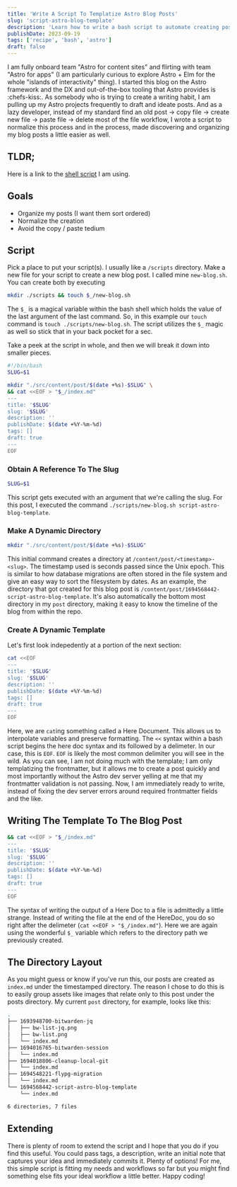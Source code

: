 ```yaml
---
title: 'Write A Script To Templatize Astro Blog Posts'
slug: 'script-astro-blog-template'
description: 'Learn how to write a bash script to automate creating posts in your astro blog and templatize your frontmatter.'
publishDate: 2023-09-19
tags: ['recipe', 'bash', 'astro']
draft: false
---
```


I am fully onboard team "Astro for content sites" and flirting with team "Astro for apps" (I am particularly curious to explore Astro + Elm for the whole "islands of interactivity" thing). I started this blog on the Astro framework and the DX and out-of-the-box tooling that Astro provides is :chefs-kiss:. As somebody who is trying to create a writing habit, I am pulling up my Astro projects frequently to draft and ideate posts. And as a lazy developer, instead of my standard find an old post -> copy file -> create new file -> paste file -> delete most of the file workflow, I wrote a script to normalize this process and in the process, made discovering and organizing my blog posts a little easier as well.

## TLDR;
Here is a link to the [shell script](https://github.com/johnmcguin/blog/blob/main/scripts/new-blog.sh) I am using.

## Goals
- Organize my posts (I want them sort ordered)
- Normalize the creation
- Avoid the copy / paste tedium

## Script
Pick a place to put your script(s). I usually like a `/scripts` directory. Make a new file for your script to create a new blog post. I called mine `new-blog.sh`. You can create both by executing
```bash
mkdir ./scripts && touch $_/new-blog.sh
```
The `$_` is a magical variable within the bash shell which holds the value of the last argument of the last command. So, in this example our `touch` command is `touch ./scripts/new-blog.sh`. The script utilizes the `$_` magic as well so stick that in your back pocket for a sec.

Take a peek at the script in whole, and then we will break it down into smaller pieces.
```bash
#!/bin/bash
SLUG=$1

mkdir "./src/content/post/$(date +%s)-$SLUG" \
&& cat <<EOF > "$_/index.md"
---
title: '$SLUG'
slug: '$SLUG'
description: ''
publishDate: $(date +%Y-%m-%d)
tags: []
draft: true
---
EOF
```

### Obtain A Reference To The Slug
```bash
SLUG=$1
```
This script gets executed with an argument that we're calling the slug. For this post, I executed the command `./scripts/new-blog.sh script-astro-blog-template`.

### Make A Dynamic Directory
```bash
mkdir "./src/content/post/$(date +%s)-$SLUG"
```
This initial command creates a directory at `/content/post/<timestamp>-<slug>`. The timestamp used is seconds passed since the Unix epoch. This is similar to how database migrations are often stored in the file system and give an easy way to sort the filesystem by dates. As an example, the directory that got created for this blog post is `/content/post/1694568442-script-astro-blog-template`. It's also automatically the bottom most directory in my `post` directory, making it easy to know the timeline of the blog from within the repo.

### Create A Dynamic Template
Let's first look indepedently at a portion of the next section:
```bash
cat <<EOF
---
title: '$SLUG'
slug: '$SLUG'
description: ''
publishDate: $(date +%Y-%m-%d)
tags: []
draft: true
---
EOF
```
Here, we are `cat`ing something called a Here Document. This allows us to interpolate variables and preserve formatting. The `<<` syntax within a bash script begins the here doc syntax and its followed by a delimeter. In our case, this is `EOF`. `EOF` is likely the most common delimiter you will see in the wild. As you can see, I am not doing much with the template; I am only templatizing the frontmatter, but it allows me to create a post quickly and most importantly without the Astro dev server yelling at me that my frontmatter validation is not passing. Now, I am immediately ready to write, instead of fixing the dev server errors around required frontmatter fields and the like.

## Writing The Template To The Blog Post
```bash
&& cat <<EOF > "$_/index.md"
---
title: '$SLUG'
slug: '$SLUG'
description: ''
publishDate: $(date +%Y-%m-%d)
tags: []
draft: true
---
EOF
```
The syntax of writing the output of a Here Doc to a file is admittedly a little strange. Instead of writing the file at the end of the HereDoc, you do so right after the delimeter (`cat <<EOF > "$_/index.md"`). Here we are again using the wonderful `$_` variable which refers to the directory path we previously created.

## The Directory Layout
As you might guess or know if you've run this, our posts are created as `index.md` under the timestamped directory. The reason I chose to do this is to easily group assets like images that relate only to this post under the posts directory. My current `post` directory, for example, looks like this:

```bash
.
├── 1693948700-bitwarden-jq
│   ├── bw-list-jq.png
│   ├── bw-list.png
│   └── index.md
├── 1694016765-bitwarden-session
│   └── index.md
├── 1694018806-cleanup-local-git
│   └── index.md
├── 1694548221-flypg-migration
│   └── index.md
└── 1694568442-script-astro-blog-template
    └── index.md

6 directories, 7 files

```

## Extending
There is plenty of room to extend the script and I hope that you do if you find this useful. You could pass tags, a description, write an initial note that captures your idea and immediately commits it. Plenty of options! For me, this simple script is fitting my needs and workflows so far but you might find something else fits your ideal workflow a little better. Happy coding!
